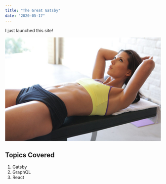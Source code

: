 ```yaml
---
title: "The Great Gatsby"
date: "2020-05-17"
---
```


I just launched this site!

![Alexa](./761447.jpg)

## Topics Covered

1. Gatsby
2. GraphQL
3. React